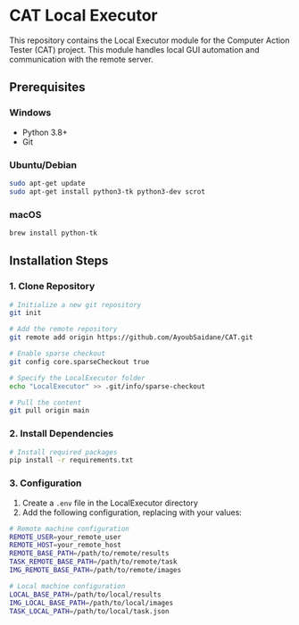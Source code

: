 # CAT Local Executor

This repository contains the Local Executor module for the Computer Action Tester (CAT) project. This module handles local GUI automation and communication with the remote server.

## Prerequisites

### Windows
- Python 3.8+
- Git

### Ubuntu/Debian
```bash
sudo apt-get update
sudo apt-get install python3-tk python3-dev scrot
```

### macOS
```bash
brew install python-tk
```

## Installation Steps

### 1. Clone Repository

```bash
# Initialize a new git repository
git init

# Add the remote repository
git remote add origin https://github.com/AyoubSaidane/CAT.git

# Enable sparse checkout
git config core.sparseCheckout true

# Specify the LocalExecutor folder
echo "LocalExecutor" >> .git/info/sparse-checkout

# Pull the content
git pull origin main
```

### 2. Install Dependencies

```bash
# Install required packages
pip install -r requirements.txt
```

### 3. Configuration

1. Create a `.env` file in the LocalExecutor directory
2. Add the following configuration, replacing with your values:

```bash
# Remote machine configuration
REMOTE_USER=your_remote_user
REMOTE_HOST=your_remote_host
REMOTE_BASE_PATH=/path/to/remote/results
TASK_REMOTE_BASE_PATH=/path/to/remote/task
IMG_REMOTE_BASE_PATH=/path/to/remote/images

# Local machine configuration
LOCAL_BASE_PATH=/path/to/local/results
IMG_LOCAL_BASE_PATH=/path/to/local/images
TASK_LOCAL_PATH=/path/to/local/task.json
```
